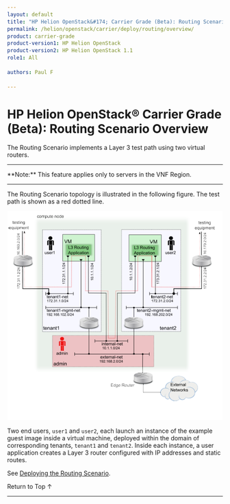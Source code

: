 ```yaml
---
layout: default
title: "HP Helion OpenStack&#174; Carrier Grade (Beta): Routing Scenario Overview"
permalink: /helion/openstack/carrier/deploy/routing/overview/
product: carrier-grade
product-version1: HP Helion OpenStack
product-version2: HP Helion OpenStack 1.1
role1: All

authors: Paul F

---
```

<!--UNDER REVISION-->

<script>

function PageRefresh {
onLoad="window.refresh"
}

PageRefresh();

</script>

<!-- <p style="font-size: small;"> <a href="/helion/openstack/1.1/3rd-party-license-agreements/">&#9664; PREV</a> | <a href="/helion/openstack/1.1/">&#9650; UP</a> | NEXT &#9654; </p> -->

# HP Helion OpenStack&#174; Carrier Grade (Beta): Routing Scenario Overview

The Routing Scenario implements a Layer 3 test path using two virtual routers.

<hr>
**Note:** This feature applies only to servers in the VNF Region.
<hr>

The Routing Scenario topology is illustrated in the following figure. The test path is shown as a red dotted line.

<img src="media/CGH-deploy-routing-overview.png">

Two end users, `user1` and `user2`, each launch an instance of the example guest image inside a virtual machine, deployed within the domain of corresponding tenants, `tenant1` and `tenant2`. Inside each instance, a user application creates a Layer 3 router configured with IP addresses and static routes.


See [Deploying the Routing Scenario](/helion/openstack/carrier/deploy/routing/deploy/).

<a href="#top" style="padding:14px 0px 14px 0px; text-decoration: none;"> Return to Top &#8593; </a>
 
----
